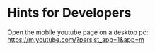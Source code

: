 
# Hints for Developers

Open the mobile youtube page on a desktop pc:  
https://m.youtube.com/?persist_app=1&app=m

